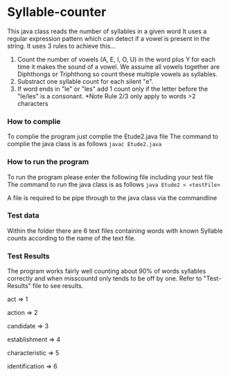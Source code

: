 # Syllable-counter
This java class reads the number of syllables in a given word
It uses a regular expression pattern which can detect if a vowel is present in the string.
It uses 3 rules to achieve this...

1. Count the number of vowels (A, E, I, O, U) in the word plus Y for each time it makes the sound of a vowel.
We assume all vowels together are Diphthongs or Triphthong so count these multiple vowels as syllables.
2. Substract one syllable count for each silent "e".
3. If word ends in "le" or "les" add 1 count only if the letter before the "le/les" is a consonant.
*Note Rule 2/3 only apply to words >2 characters


### How to complie
To complie the program just complie the Etude2.java file
The command to complie the java class is as follows
```javac Etude2.java```

### How to run the program
To run the program please enter the following file including your test file
The command to run the java class is as follows
```java Etude2 < <testFile>```

A file is required to be pipe through to the java class via the commandline

### Test data
Within the folder there are 6 text files containing words with known Syllable counts according to the name of the text file.

### Test Results
The program works fairly well counting about 90% of words syllables correctly and when misscountd only tends to be off by one.
Refer to "Test-Results" file to see results.

act => 1

action => 2

candidate => 3

establishment => 4

characteristic => 5

identification => 6
